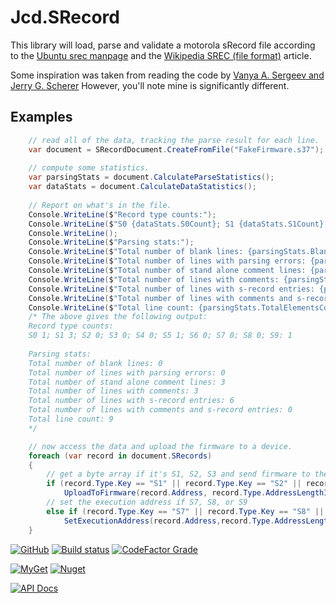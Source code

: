 # Jcd.SRecord
This library will load, parse and validate a motorola sRecord 
file according to the [Ubuntu srec manpage](https://manpages.ubuntu.com/manpages/trusty/man5/srec.5.html) 
and the [Wikipedia SREC (file format)](https://en.wikipedia.org/wiki/SREC_(file_format)) article. 


Some inspiration was taken from reading the code by [Vanya A. Sergeev and Jerry G. Scherer](https://github.com/vsergeev/libGISdotnet/blob/master/SRecord.cs)
However, you'll note mine is significantly different.

## Examples
```csharp
    // read all of the data, tracking the parse result for each line.
    var document = SRecordDocument.CreateFromFile("FakeFirmware.s37");
    
    // compute some statistics.
    var parsingStats = document.CalculateParseStatistics();
    var dataStats = document.CalculateDataStatistics();
    
    // Report on what's in the file. 
    Console.WriteLine($"Record type counts:");
    Console.WriteLine($"S0 {dataStats.S0Count}; S1 {dataStats.S1Count}; S2 {dataStats.S2Count}; S3 {dataStats.S3Count}; S4 {dataStats.S4Count}; S5 {dataStats.S5Count}; S6 {dataStats.S6Count}; S7 {dataStats.S7Count}; S8 {dataStats.S8Count}; S9: {dataStats.S9Count}");
    Console.WriteLine();
    Console.WriteLine($"Parsing stats:");
    Console.WriteLine($"Total number of blank lines: {parsingStats.BlankElementCount}");
    Console.WriteLine($"Total number of lines with parsing errors: {parsingStats.ErrorElementCount}");
    Console.WriteLine($"Total number of stand alone comment lines: {parsingStats.StandAloneCommentCount}");
    Console.WriteLine($"Total number of lines with comments: {parsingStats.ElementsWithCommentsCount}");
    Console.WriteLine($"Total number of lines with s-record entries: {parsingStats.ElementsWithSRecordDataCount}");
    Console.WriteLine($"Total number of lines with comments and s-record entries: {parsingStats.SRecordDataWithCommentCount}");
    Console.WriteLine($"Total line count: {parsingStats.TotalElementsCount}");
    /* The above gives the following output:
    Record type counts:
    S0 1; S1 3; S2 0; S3 0; S4 0; S5 1; S6 0; S7 0; S8 0; S9: 1
    
    Parsing stats:
    Total number of blank lines: 0
    Total number of lines with parsing errors: 0
    Total number of stand alone comment lines: 3
    Total number of lines with comments: 3
    Total number of lines with s-record entries: 6
    Total number of lines with comments and s-record entries: 0
    Total line count: 9
    */

    // now access the data and upload the firmware to a device.
    foreach (var record in document.SRecords)
    {
        // get a byte array if it's S1, S2, S3 and send firmware to the device.
        if (record.Type.Key == "S1" || record.Type.Key == "S2" || record.Type.Key == "S3")
            UploadToFirmware(record.Address, record.Type.AddressLengthInBytes, record.Data.ToArray());
        // set the execution address if S7, S8, or S9
        else if (record.Type.Key == "S7" || record.Type.Key == "S8" || record.Type.Key == "S9")
            SetExecutionAddress(record.Address,record.Type.AddressLengthInBytes);
    }
```


[![GitHub](https://img.shields.io/github/license/jason-c-daniels/Jcd.SRecord)](https://github.com/jason-c-daniels/Jcd.SRecord/blob/main/LICENSE)
[![Build status](https://ci.appveyor.com/api/projects/status/jk8jngyew880ouc5?svg=true)](https://ci.appveyor.com/project/jason-c-daniels/jcd-srecord)
[![CodeFactor Grade](https://img.shields.io/codefactor/grade/github/jason-c-daniels/Jcd.SRecord)](https://www.codefactor.io/repository/github/jason-c-daniels/Jcd.SRecord)

[![MyGet](https://img.shields.io/myget/jason-c-daniels/v/Jcd.SRecord?logo=nuget)](https://www.myget.org/feed/jason-c-daniels/package/nuget/Jcd.SRecord)
[![Nuget](https://img.shields.io/nuget/v/Jcd.SRecord?logo=nuget)](https://www.nuget.org/packages/Jcd.SRecord)

[![API Docs](https://img.shields.io/badge/Read-The%20API%20Documentation-blue?style=for-the-badge)](https://github.com/jason-c-daniels/Jcd.SRecord/blob/main/docs/index.md)
